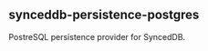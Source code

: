 synceddb-persistence-postgres
-----------------------------

PostreSQL persistence provider for SyncedDB.
